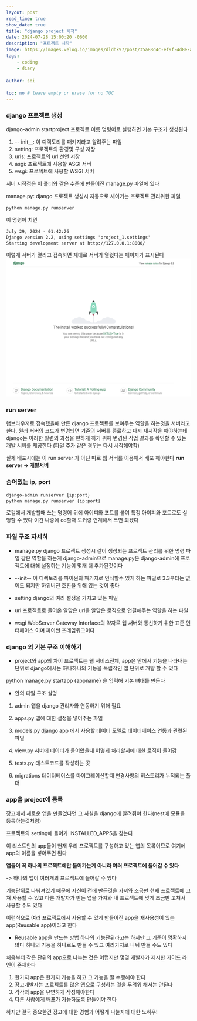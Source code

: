 ```yaml
---
layout: post
read_time: true
show_date: true
title: "django project 시작"
date: 2024-07-28 15:00:20 -0600
description: "프로젝트 시작"
image: https://images.velog.io/images/dldhk97/post/35a88d4c-ef9f-4d8e-a361-c6d53e4e2162/django-logo-negative.png
tags: 
    - coding
    - diary
   
author: soi

toc: no # leave empty or erase for no TOC
---
```

### django 프로젝트 생성

django-admin startproject 프로젝트 이름 명령어로 실행하면 기본 구조가 생성된다 

1. -- init__: 이 디렉토리를 패키지라고 알려주는 파일
2. setting: 프로젝트의 환경및 구성 저장
3. urls: 프로젝트의 url 선언 저장
4. asgi: 프로젝트에 사용할 ASGI 서버 
5. wsgi: 프로젝트에 사용할 WSGI 서버

서버 시작점은 이 폴더와 같은 수준에 만들어진 manage.py 파일에 있다 

manage.py: django 프로젝트 생성시 자동으로 새이기는 프로젝트 관리위한 파일
```
python manage.py runserver
```
이 명령어 치면 
```
July 29, 2024 - 01:42:26
Django version 2.2, using settings 'project_1.settings'
Starting development server at http://127.0.0.1:8000/
```
이렇게 서버가 열리고 접속하면 제대로 서버가 열렸다는 페이지가 표시된다 
![djano_server](../assets/img/uploads/djangoSer.png)

### run server
왭브라우저로 접속했을때 만든 django 프로젝트를 보여주는 역할을 하는것을 서버라고 한다. 
원래 서버의 코드가 변경되면 기존의 서버를 종료하고 다시 재시작을 해야하는데 django는 이러한 일련의 과정을 편하게 하기 위헤 변경된 작업 결과를 확인할 수 있는 개발 서버를 제공한다 (파일 추가 같은 경우는 다시 시작해야함)

실제 배포시에는 이 run server 가 아닌 따로 웹 서버를 이용해서 배포 해야한다 
**run server -> 개발서버**

### 숨어있는 ip, port

```
django-admin runserver {ip:port}
python manage.py runserver {ip:port}

```
로컬에서 개발할때 쓰는 명령어 뒤에 아이피와 포트를 붙여 특정 아이피와 포트로도 실행할 수 있다 
이건 나중에 cd할때 도커랑 연계해서 쓰면 되겠다 

### 파일 구조 자세히 
 
 - manage.py
 django 프로젝트 생성시 같이 생성되는 프로젝트 관리를 위한 명령 파일
같은 역할을 하는게  django-admin으로 manage.py은 django-admin에 프로젝트에 대해 설정하는 기능이 몇개 더 추가된것이다 

- --init--
이 디렉토리를 파이썬의 패키지로 인식할수 있게 하는 파일로 3.3부터는 없어도 되지만 하위버전 호환을 위해 있는 것이 좋다 

- setting
django의 여러 설정을 가지고 있는 파일

- url
프로젝트로 들어온 알맞은 url을 알맞은 로직으로 연결해주는 역할을 하는 파일

- wsgi
WebServer Gateway Interface의 약자로 웹 서버와 통신하기 위한 표준 인터페이스 이며 파이썬 프레임워크이다 

### django 의 기본 구조 이해하기
- project와 app의 차이 
프로젝트는 웹 서비스전체, app은 안에서 기능을 나타내는 단위로 django에서는 하나하나의 기능을 독립적인 앱 단위로 개발 할 수 있다 

python manage.py startapp {appname} 을 입력해 기본 뼈대를 만든다 

- 안의 파일 구조 설명
1. admin
앱을 django 관리자와 연동하기 위해 필요

2. apps.py
앱에 대한 설정을 넣어주는 파일

3. models.py
django app 에서 사용할 데이터 모델로 데이터베이스 연동과 관련된 파일

4. view.py
서버에 데이터가 들어왔을때 어떻게 처리할지에 대한 로직이 들어감

5. tests.py
테스트코드를 작성하는 곳

6. migrations
데이터베이스를 마이그레이션할때 변경사항의 히스토리가 누적되는 폴더

### app을 project에 등록
장고에서 새로운 앱을 만들었다면 그 사실을 django에 알려줘야 한다(nest에 모듈을 등록하는것처럼)

프로젝트의 setting에 들어가 INSTALLED_APPS을 찾는다 

이 리스트안의 app들이 현재 우리 프로젝트를 구성하고 있는 앱의 목록이므로 여기에 app의 이름을 넣어주면 된다 

**앱들이 꼭 하나의 프로젝트에만 들어가는게 아니라 여러 프로젝트에 들어갈 수 있다**

-> 하나의 앱이 여러개의 프로젝트에 들어갈 수 있다 

기능단위로 나눠져있기 때문에 자신이 전에 만든것을 가져와 조금만 현재 프로젝트에 고쳐 사용할 수 있고 다른 개발자가 만든 앱을 가져와 내 프로젝트에 맞게 조금만 고쳐서 사용할 수도 있다 

이런식으로 여러 프로젝트에서 사용할 수 있게 만들어진 app을 재사용성이 있는 app(Reusable app)이라고 한다 

- Reusable app을 만드는 방법
하나의 기능단위라고는 하지만 그 기준이 명확하지 않다 하나의 가능을 하나로도 만들 수 있고 여러가지로 나눠 만들 수도 있다 

처음부터 작은 단위의 app으로 나누는 것은 어렵지만 몇몇 개발자가 제시한 가이드 라인이 존재한다 

1. 한가지 app은 한가지 기능을 하고 그 기능을 잘 수행해야 한다 
2. 장고개발자는 프로젝트를 많은 앱으로 구성하는 것을 두려워 해서는 안된다 
3. 각각의 app을 유연하게 작성해야한다 
4. 다른 사람에게 배포가 가능하도록 만들어야 한다 

하지만 결국 중요한건 장고에 대한 경험과 어떻게 나눌지에 대한 노하우!

